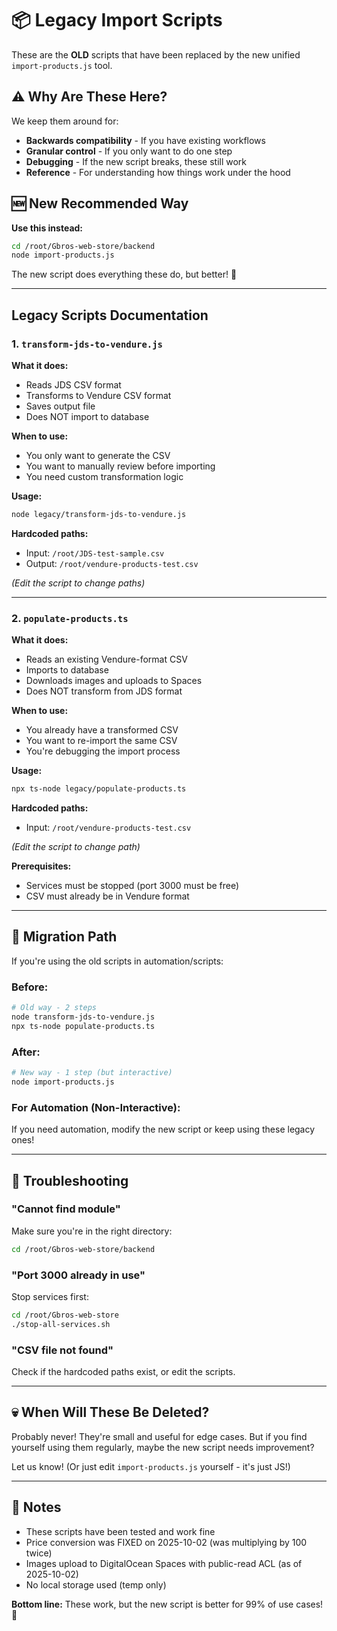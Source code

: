# 📦 Legacy Import Scripts

These are the **OLD** scripts that have been replaced by the new unified `import-products.js` tool.

## ⚠️ Why Are These Here?

We keep them around for:
- **Backwards compatibility** - If you have existing workflows
- **Granular control** - If you only want to do one step
- **Debugging** - If the new script breaks, these still work
- **Reference** - For understanding how things work under the hood

## 🆕 New Recommended Way

**Use this instead:**
```bash
cd /root/Gbros-web-store/backend
node import-products.js
```

The new script does everything these do, but better! 🚀

---

## Legacy Scripts Documentation

### 1. `transform-jds-to-vendure.js`

**What it does:**
- Reads JDS CSV format
- Transforms to Vendure CSV format
- Saves output file
- Does NOT import to database

**When to use:**
- You only want to generate the CSV
- You want to manually review before importing
- You need custom transformation logic

**Usage:**
```bash
node legacy/transform-jds-to-vendure.js
```

**Hardcoded paths:**
- Input: `/root/JDS-test-sample.csv`
- Output: `/root/vendure-products-test.csv`

*(Edit the script to change paths)*

---

### 2. `populate-products.ts`

**What it does:**
- Reads an existing Vendure-format CSV
- Imports to database
- Downloads images and uploads to Spaces
- Does NOT transform from JDS format

**When to use:**
- You already have a transformed CSV
- You want to re-import the same CSV
- You're debugging the import process

**Usage:**
```bash
npx ts-node legacy/populate-products.ts
```

**Hardcoded paths:**
- Input: `/root/vendure-products-test.csv`

*(Edit the script to change path)*

**Prerequisites:**
- Services must be stopped (port 3000 must be free)
- CSV must already be in Vendure format

---

## 🔄 Migration Path

If you're using the old scripts in automation/scripts:

### Before:
```bash
# Old way - 2 steps
node transform-jds-to-vendure.js
npx ts-node populate-products.ts
```

### After:
```bash
# New way - 1 step (but interactive)
node import-products.js
```

### For Automation (Non-Interactive):
If you need automation, modify the new script or keep using these legacy ones!

---

## 🐛 Troubleshooting

### "Cannot find module"
Make sure you're in the right directory:
```bash
cd /root/Gbros-web-store/backend
```

### "Port 3000 already in use"
Stop services first:
```bash
cd /root/Gbros-web-store
./stop-all-services.sh
```

### "CSV file not found"
Check if the hardcoded paths exist, or edit the scripts.

---

## 💀 When Will These Be Deleted?

Probably never! They're small and useful for edge cases. But if you find yourself using them regularly, maybe the new script needs improvement? 

Let us know! (Or just edit `import-products.js` yourself - it's just JS!)

---

## 📝 Notes

- These scripts have been tested and work fine
- Price conversion was FIXED on 2025-10-02 (was multiplying by 100 twice)
- Images upload to DigitalOcean Spaces with public-read ACL (as of 2025-10-02)
- No local storage used (temp only)

**Bottom line:** These work, but the new script is better for 99% of use cases! 🎯


